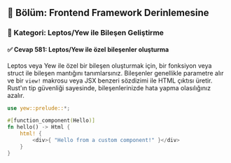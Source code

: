 ## 📘 Bölüm: Frontend Framework Derinlemesine  
### 🔹 Kategori: Leptos/Yew ile Bileşen Geliştirme  
#### ✅ Cevap 581: Leptos/Yew ile özel bileşenler oluşturma

Leptos veya Yew ile özel bir bileşen oluşturmak için, bir fonksiyon veya struct ile bileşen mantığını tanımlarsınız. Bileşenler genellikle parametre alır ve bir `view!` makrosu veya JSX benzeri sözdizimi ile HTML çıktısı üretir. Rust'ın tip güvenliği sayesinde, bileşenlerinizde hata yapma olasılığınız azalır.

```rust
use yew::prelude::*;

#[function_component(Hello)]
fn hello() -> Html {
    html! {
        <div>{ "Hello from a custom component!" }</div>
    }
}
```
